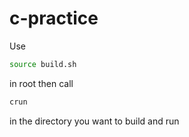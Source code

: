 # c-practice

Use 

```bash 
source build.sh
``` 

in root then call 

```bash
crun
```

in the directory you want to build and run
